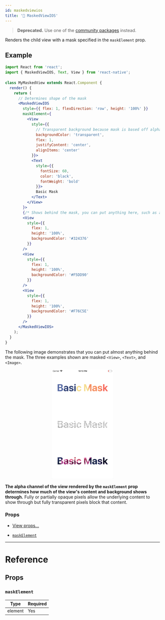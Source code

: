 ```yaml
---
id: maskedviewios
title: '🚧 MaskedViewIOS'
---
```


> **Deprecated.** Use one of the [community packages](https://reactnative.directory/?search=masked) instead.

Renders the child view with a mask specified in the `maskElement` prop.

## Example

```jsx
import React from 'react';
import { MaskedViewIOS, Text, View } from 'react-native';

class MyMaskedView extends React.Component {
  render() {
    return (
      // Determines shape of the mask
      <MaskedViewIOS
        style={{ flex: 1, flexDirection: 'row', height: '100%' }}
        maskElement={
          <View
            style={{
              // Transparent background because mask is based off alpha channel.
              backgroundColor: 'transparent',
              flex: 1,
              justifyContent: 'center',
              alignItems: 'center'
            }}>
            <Text
              style={{
                fontSize: 60,
                color: 'black',
                fontWeight: 'bold'
              }}>
              Basic Mask
            </Text>
          </View>
        }>
        {/* Shows behind the mask, you can put anything here, such as an image */}
        <View
          style={{
            flex: 1,
            height: '100%',
            backgroundColor: '#324376'
          }}
        />
        <View
          style={{
            flex: 1,
            height: '100%',
            backgroundColor: '#F5DD90'
          }}
        />
        <View
          style={{
            flex: 1,
            height: '100%',
            backgroundColor: '#F76C5E'
          }}
        />
      </MaskedViewIOS>
    );
  }
}
```

The following image demonstrates that you can put almost anything behind the mask. The three examples shown are masked `<View>`, `<Text>`, and `<Image>`.

<center><img src="/docs/assets/MaskedViewIOS/example.png" width="200"></img></center>

**The alpha channel of the view rendered by the `maskElement` prop determines how much of the view's content and background shows through.** Fully or partially opaque pixels allow the underlying content to show through but fully transparent pixels block that content.

### Props

- [View props...](view.md#props)

* [`maskElement`](maskedviewios.md#maskelement)

---

# Reference

## Props

### `maskElement`

| Type    | Required |
| ------- | -------- |
| element | Yes      |
